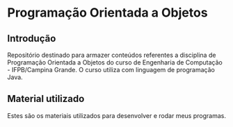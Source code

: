 # Programação Orientada a Objetos 

## Introdução
Repositório destinado para armazer conteúdos referentes a disciplina de Programação Orientada a Objetos do curso de Engenharia de Computação - IFPB/Campina Grande.
O curso utiliza com linguagem de programação Java.
## Material utilizado
Estes são os materiais utilizados para desenvolver e rodar meus programas.
